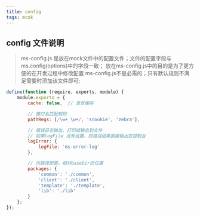 ```yaml
---
title: config
tags: mcok
---
```


## config 文件说明

> ms-config.js 是放在mock文件中的配置文件；文件的配置字段与ms.config(options)中的字段一致；
> 放在ms-config.js中的目的是为了更方便的在开发过程中修改配置
> ms-config.js不是必需的；只有默认规则不满足需要时添加该文件即可;


```js
define(function (require, exports, module) {
    module.exports = {
        cache: false,  // 是否缓存

        // 接口名匹配规则
        pathRegs: [/\w+_\w+/, 'scookie', 'zebra'],

        // 错误日志输出，打印或输出到文件
        // 如果logFile 没有设置，则错误结果直接输出在控制台
        logError: {
            logFile: 'ms-error-log'
        },

        // 包路径配置，相对baseDir的位置
        packages: {
            'common': './common',
            'client': './client',
            'template': './template',
            'lib': './lib'
        }
    };
});
```